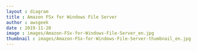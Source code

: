```yaml
---
layout : diagram
title : Amazon FSx for Windows File Server
author : awsgeek
date : 2019-11-20
image : images/Amazon-FSx-for-Windows-File-Server_en.jpg
thumbnail : images/Amazon-FSx-for-Windows-File-Server-thumbnail_en.jpg
---
```


